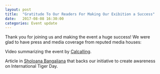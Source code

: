 ```yaml
---
layout: post
title:  "Gratitude To Our Readers For Making Our Exibition a Success"
date:   2017-08-08 16:30:00
categories: Event update
---
```


Thank you for joining us and making the event a huge success! We were glad to have press and media coverage from reputed media houses:

Video summarizing the event by [Calcalling](https://www.youtube.com/watch?v=EHrfh34fd6k).

Article in [Sholoana Bangaliana](http://sholoanabangaliana.in/blog/2017/08/02/photography-exhibition-on-international-tiger-day-organized-an-initiative-of-akhon-aranyak/) that backs our initiative to create awareness on International Tiger Day.

